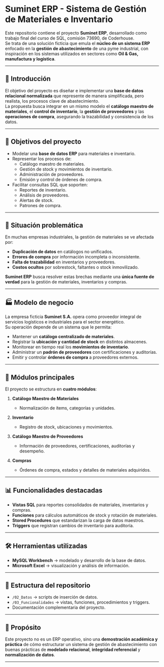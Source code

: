 # Suminet ERP - Sistema de Gestión de Materiales e Inventario

Este repositorio contiene el proyecto **Suminet ERP**, desarrollado como trabajo final del curso de SQL, comisión 73690, de Coderhouse.  
Se trata de una solución ficticia que emula el **núcleo de un sistema ERP** enfocado en la **gestión de abastecimiento** de una pyme industrial, con inspiración en los sistemas utilizados en sectores como **Oil & Gas, manufactura y logística**.

---

## 📌 Introducción

El objetivo del proyecto es diseñar e implementar una **base de datos relacional normalizada** que represente de manera simplificada, pero realista, los procesos clave de abastecimiento.  
La propuesta busca integrar en un mismo modelo el **catálogo maestro de materiales**, el **control de inventario**, la **gestión de proveedores** y las **operaciones de compra**, asegurando la trazabilidad y consistencia de los datos.

---

## 🎯 Objetivos del proyecto

- Modelar una **base de datos ERP** para materiales e inventario.  
- Representar los procesos de:
  - Catálogo maestro de materiales.  
  - Gestión de stock y movimientos de inventario.  
  - Administración de proveedores.  
  - Emisión y control de órdenes de compra.  
- Facilitar consultas SQL que soporten:
  - Reportes de inventario.  
  - Análisis de proveedores.  
  - Alertas de stock.  
  - Patrones de compra.  

---

## 🚩 Situación problemática

En muchas empresas industriales, la gestión de materiales se ve afectada por:
- **Duplicación de datos** en catálogos no unificados.  
- **Errores de compra** por información incompleta o inconsistente.  
- **Falta de trazabilidad** en inventarios y proveedores.  
- **Costos ocultos** por sobrestock, faltantes o stock inmovilizado.  

**Suminet ERP** busca resolver estas brechas mediante una **única fuente de verdad** para la gestión de materiales, inventarios y compras.

---

## 🏭 Modelo de negocio

La empresa ficticia **Suminet S.A.** opera como proveedor integral de servicios logísticos e industriales para el sector energético.  
Su operación depende de un sistema que le permita:

- Mantener un **catálogo centralizado de materiales**.  
- Registrar la **ubicación y cantidad de stock** en distintos almacenes.  
- Monitorear en tiempo real los **movimientos de inventario**.  
- Administrar un **padrón de proveedores** con certificaciones y auditorías.  
- Emitir y controlar **órdenes de compra** a proveedores externos.  

---

## 🧩 Módulos principales

El proyecto se estructura en **cuatro módulos**:

1. **Catálogo Maestro de Materiales**  
   - Normalización de ítems, categorías y unidades.  

2. **Inventario**  
   - Registro de stock, ubicaciones y movimientos.  

3. **Catálogo Maestro de Proveedores**  
   - Información de proveedores, certificaciones, auditorías y desempeño.  

4. **Compras**  
   - Órdenes de compra, estados y detalles de materiales adquiridos.  

---

## 📊 Funcionalidades destacadas

- **Vistas SQL** para reportes consolidados de materiales, inventarios y compras.  
- **Funciones** para cálculos automáticos de stock y rotación de materiales.  
- **Stored Procedures** que estandarizan la carga de datos maestros.  
- **Triggers** que registran cambios de inventario para auditoría.  

---

## 🛠️ Herramientas utilizadas

- **MySQL Workbench** → modelado y desarrollo de la base de datos.  
- **Microsoft Excel** → visualización y análisis de información.  

---

## 📂 Estructura del repositorio

- `/02_Datos` → scripts de inserción de datos.  
- `/03_Funcionalidades` → vistas, funciones, procedimientos y triggers.  
- Documentación complementaria del proyecto.  

---

## 🚀 Propósito

Este proyecto no es un ERP operativo, sino una **demostración académica y práctica** de cómo estructurar un sistema de gestión de abastecimiento con buenas prácticas de **modelado relacional**, **integridad referencial** y **normalización de datos**.

---
